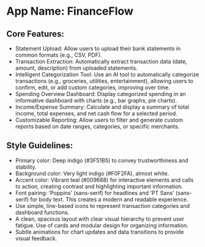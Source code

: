 # **App Name**: FinanceFlow

## Core Features:

- Statement Upload: Allow users to upload their bank statements in common formats (e.g., CSV, PDF).
- Transaction Extraction: Automatically extract transaction data (date, amount, description) from uploaded statements.
- Intelligent Categorization Tool: Use an AI tool to automatically categorize transactions (e.g., groceries, utilities, entertainment), allowing users to confirm, edit, or add custom categories, improving over time.
- Spending Overview Dashboard: Display categorized spending in an informative dashboard with charts (e.g., bar graphs, pie charts).
- Income/Expense Summary: Calculate and display a summary of total income, total expenses, and net cash flow for a selected period.
- Customizable Reporting: Allow users to filter and generate custom reports based on date ranges, categories, or specific merchants.

## Style Guidelines:

- Primary color: Deep indigo (#3F51B5) to convey trustworthiness and stability.
- Background color: Very light indigo (#F0F2FA), almost white.
- Accent color: Vibrant teal (#009688) for interactive elements and calls to action, creating contrast and highlighting important information.
- Font pairing: 'Poppins' (sans-serif) for headlines and 'PT Sans' (sans-serif) for body text. This creates a modern and readable experience.
- Use simple, line-based icons to represent transaction categories and dashboard functions.
- A clean, spacious layout with clear visual hierarchy to prevent user fatigue. Use of cards and modular design for organizing information.
- Subtle animations for chart updates and data transitions to provide visual feedback.